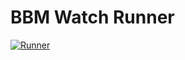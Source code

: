 # BBM Watch Runner

[![Runner](https://github.com/zakiego/bbm-watch-runner/actions/workflows/runner.yml/badge.svg)](https://github.com/zakiego/bbm-watch-runner/actions/workflows/runner.yml)
